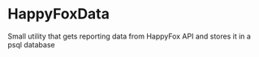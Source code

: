 # HappyFoxData
Small utility that gets reporting data from HappyFox API and stores it in a psql database
